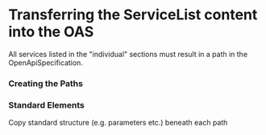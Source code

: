 # Transferring the ServiceList content into the OAS

All services listed in the "individual" sections must result in a path in the OpenApiSpecification.

### Creating the Paths

### Standard Elements
Copy standard structure (e.g. parameters etc.) beneath each path